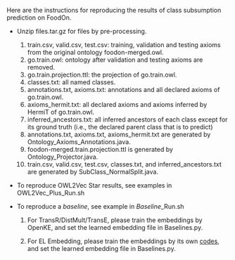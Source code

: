Here are the instructions for reproducing the results of class subsumption prediction on FoodOn. 

- Unzip files.tar.gz for files by pre-processing.

    1. train.csv, valid.csv, test.csv: training, validation and testing axioms from the original ontology foodon-merged.owl.
    2. go.train.owl: ontology after validation and testing axioms are removed.
    3. go.train.projection.ttl: the projection of go.train.owl.
    4. classes.txt: all named classes.
    5. annotations.txt, axioms.txt: annotations and all declared axioms of go.train.owl.
    6. axioms_hermit.txt: all declared axioms and axioms inferred by HermiT of go.train.owl.
    7. inferred_ancestors.txt: all inferred ancestors of each class except for its ground truth (i.e., the declared parent class that is to predict)
    8. annotations.txt, axioms.txt, axioms_hermit.txt are generated by Ontology_Axioms_Annotations.java.
    9. foodon-merged.train.projection.ttl is generated by Ontology_Projector.java.
    10. train.csv, valid.csv, test.csv, classes.txt, and inferred_ancestors.txt are generated by SubClass_NormalSplit.java.

- To reproduce OWL2Vec Star results, see examples in OWL2Vec_Plus_Run.sh

- To reproduce a *baseline*, see example in *Baseline*_Run.sh

    1. For TransR/DistMult/TransE, please train the embeddings by OpenKE, and set the learned embedding file in Baselines.py. 

    2. For EL Embedding, please train the embeddings by its own [codes](https://github.com/bio-ontology-research-group/el-embeddings), and set the learned embedding file in Baselines.py.



